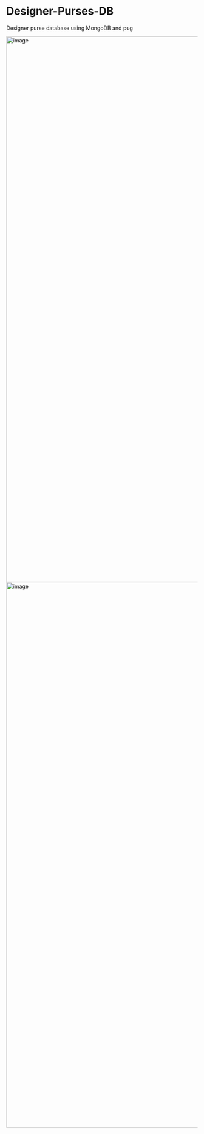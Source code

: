# Designer-Purses-DB
Designer purse database using MongoDB and pug

<img width="1439" alt="image" src="https://github.com/Sophia-l-S/Designer-Purses-DB/assets/114260587/6437fb2f-0bc3-4bcd-8152-88017d393107">

<img width="1439" alt="image" src="https://github.com/Sophia-l-S/Designer-Purses-DB/assets/114260587/b4bae435-b3b0-41c3-9dfe-9fcf23d65885">
